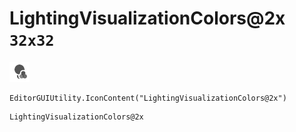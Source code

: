 # LightingVisualizationColors@2x `32x32`
<img src="/img/LightingVisualizationColors@2x.png" width=32 height=32>

``` CSharp
EditorGUIUtility.IconContent("LightingVisualizationColors@2x")
```
```
LightingVisualizationColors@2x
```
